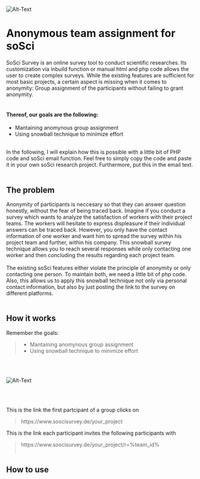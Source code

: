 ![Alt-Text](https://github.com/Ben-Ed/Anonymous_team_assignment_soSci/blob/master/anonymous_assignment.gif)

# Anonymous team assignment for soSci
SoSci Survey is an online survey tool to conduct scientific researches. Its customization via inbuild function or manual html and php code allows the user to create complex surveys. While the existing features are sufficient for most basic projects, a certain aspect is missing when it comes to anonymity: Group assignment of the participants without failing to grant anonymity.
<br></br>

#### Thereof, our goals are the following: 

- Mantaining anomynous group assignment
- Using snowball technique to minimize effort
<br></br>

In the following, I will explain how this is possible with a little bit of PHP code and soSci email function. Feel free to simply copy the code and paste it in your own soSci research project. Furthermore, put this in the email text. 
<br></br>

## The problem

Anonymity of participants is neccesary so that they can answer question honestly, without the fear of being traced back. Imagine if you conduct a survey which wants to analyze the satisfaction of workers with their project teams. The workers will hesitate to express displeasure if their individual answers can be traced back. However, you only have the contact information of one worker and want him to spread the survey within his project team and further, within his company. This snowball survey technique allows you to reach several responses while only contacting one worker and then concluding the results regarding each project team.
<br></br>
The existing soSci features either violate the principle of anonymity or only contacting one person. To maintain both, we need a little bit of php code. Also, this allows us to apply this snowball technique not only via personal contact information, but also by just posting the link to the survey on different platforms.
<br></br>

## How it works

Remember the goals: 

> - Mantaining anomynous group assignment
> - Using snowball technique to minimize effort

<br></br>
  

![Alt-Text](https://github.com/Ben-Ed/Anonymous_team_assignment_soSci/blob/master/snowball_assignment.gif)

<br></br>

This is the link the first partcipant of a group clicks on
> ht<span>tps://<span>ww<span>w.<span>soscisurvey.de/your_project<span>

This is the link each participant invites the following participants with
> ht<span>tps://ww<span>w.s<span>oscisu<span>rvey.de/y<span>our_project/r=%team_id%<span>
<br></br>

## How to use
